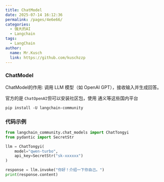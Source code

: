 ```yaml
---
title: ChatModel
date: 2025-07-14 16:12:36
permalink: /pages/4e6e66/
categories:
  - 强大的AI
  - Langchain
tags:
  - LangChain
author: 
  name: Mr.Kusch
  link: https://github.com/kuschzzp
---
```



### ChatModel

ChatModel的作用: 调用 LLM 模型（如 OpenAI GPT），接收输入并生成回答。

官方的是 `ChatOpenAI`但可以安装社区包，使用 通义等这些国内平台
```shell
pip install -U langchain-community
```

### 代码示例

```py
from langchain_community.chat_models import ChatTongyi
from pydantic import SecretStr

llm = ChatTongyi(
    model="qwen-turbo",
    api_key=SecretStr("sk-xxxxxx")
)

response = llm.invoke("你好！介绍一下你自己。")
print(response.content)
```